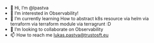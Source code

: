- 👋 Hi, I’m @lpastva
- 👀 I’m interested in Observability!
- 🌱 I’m currently learning How to abstract k8s resource via helm via terraform via terraform module via terragrunt :D
- 💞️ I’m looking to collaborate on Observability
- 📫 How to reach me lukas.pastva@trustosft.eu

<!---
lpastva/lpastva is a ✨ special ✨ repository because its `README.md` (this file) appears on your GitHub profile.
You can click the Preview link to take a look at your changes.
--->
